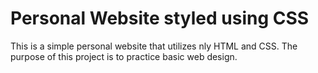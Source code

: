 # Personal Website styled using CSS

This is a simple personal website that utilizes nly HTML and CSS. The purpose of this project is to practice basic web design. 
